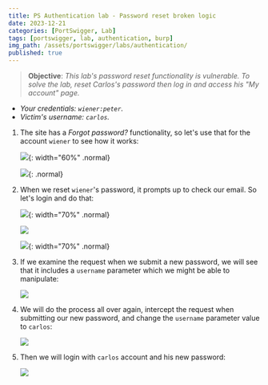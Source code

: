 ```yaml
---
title: PS Authentication lab - Password reset broken logic
date: 2023-12-21
categories: [PortSwigger, Lab]
tags: [portswigger, lab, authentication, burp]
img_path: /assets/portswigger/labs/authentication/
published: true
---
```


> **Objective**: _This lab's password reset functionality is vulnerable. To solve the lab, reset Carlos's password then log in and access his "My account" page._
- _Your credentials: `wiener:peter`._
- _Victim's username: `carlos`._

1. The site has a *Forgot password?* functionality, so let's use that for the account `wiener` to see how it works:

    ![](lab1_forgot_password.png){: width="60%" .normal}

    ![](lab1_forgot_user.png){: .normal}

2. When we reset `wiener`'s password, it prompts up to check our email. So let's login and do that:

    ![](lab1_wiener.png){: width="70%" .normal}

    ![](lab1_reset_email.png)

    ![](lab1_forgot_new_pass.png){: width="70%" .normal}

3. If we examine the request when we submit a new password, we will see that it includes a `username` parameter which we might be able to manipulate:

    ![](lab1_forgot_new_pass_burp.png)

4. We will do the process all over again, intercept the request when submitting our new password, and change the `username` parameter value to `carlos`:

    ![](lab1_forgot_new_pass_carlos_burp.png)

5. Then we will login with `carlos` account and his new password:

    ![](lab1_solved.png)

